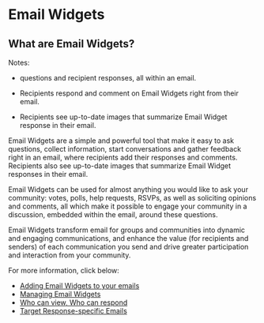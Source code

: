 # Email Widgets

<span id="gv-5widgets-1ewintro"></span>
## What are Email Widgets?

<span class="todo">

Notes:

* questions and recipient responses, all within an email.

* Recipients respond and comment on Email Widgets right from their email.

* Recipients see up-to-date images that summarize Email Widget response in their email.

</span> <!-- todo -->

Email Widgets are a simple and powerful tool that make it easy to ask questions,  collect information, start conversations and gather feedback right in an email, where recipients add their responses and comments.  Recipients also see up-to-date images that summarize Email Widget responses in their email.  

Email Widgets can be used for almost anything you would like to ask your community: votes, polls, help requests, RSVPs, as well as soliciting opinions and comments, all which make it possible to engage your community in a discussion, embedded within the email, around these questions. 

Email Widgets transform email for groups and communities into dynamic and engaging communications, and enhance the value (for recipients and senders) of each communication you send and drive greater participation and interaction from your community.

For more information, click below:

* [Adding Email Widgets to your emails](/5-widgets/2-ewAdd.md?[LINK-QARGS-DOC]#2-ewAdd.md)
* [Managing Email Widgets](/5-widgets/2-ewAdd.md?[LINK-QARGS-DOC]#3-ewManage.md)
* [Who can view, Who can respond](/5-widgets/2-ewAdd.md?[LINK-QARGS-DOC]#4-ewDetails.md)
* [Target Response-specific Emails](/5-widgets/2-ewAdd.md?[LINK-QARGS-DOC]#5-ewTarget.md)
